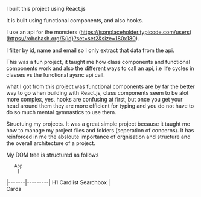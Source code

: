 I built this project using React.js

It is built using functional components, and also hooks.

I use an api for the monsters (https://jsonplaceholder.typicode.com/users) (https://robohash.org/${id}?set=set2&size=180x180).

I filter by id, name and email so I only extract that data from the api.

This was a fun project, it taught me how class components and functional components work and also the different ways to call an api, i.e life cycles in classes vs the functional aysnc api call.

what I got from this project was functional components are by far the better way to go when building with React.js, class components seem to be alot more complex, yes, hooks are confusing at first,
but once you get your head around them they are more efficient for typing and you do not have to do so much mental gymnastics to use them.

Structuing my projects.
It was a great simple project because it taught me how to manage my project files and folders (seperation of concerns). It has reinforced in me the absloute importance of orgnisation and structure and the overall
architecture of a project.

My DOM tree is structured as follows

       App
        |
|-------|---------|
H1  Cardlist  Searchbox
        |  
      Cards
